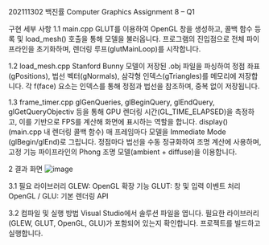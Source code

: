 202111302 백진률 Computer Graphics Assignment 8 – Q1

구현 세부 사항
1.1 main.cpp
GLUT를 이용하여 OpenGL 창을 생성하고, 콜백 함수 등록 및 load_mesh() 호출을 통해 모델을 불러옵니다. 프로그램의 진입점으로 전체 파이프라인을 초기화하며, 렌더링 루프(glutMainLoop)를 시작합니다.

1.2 load_mesh.cpp
Stanford Bunny 모델이 저장된 .obj 파일을 파싱하여 정점 좌표(gPositions), 법선 벡터(gNormals), 삼각형 인덱스(gTriangles)를 메모리에 저장합니다.
각 f(face) 요소는 인덱스를 통해 정점과 법선을 참조하며, 중복 없이 저장됩니다.

1.3 frame_timer.cpp
glGenQueries, glBeginQuery, glEndQuery, glGetQueryObjectiv 등을 통해 GPU 렌더링 시간(GL_TIME_ELAPSED)을 측정하고, 이를 기반으로 FPS를 계산해 화면에 표시하는 역할을 합니다.
display() (main.cpp 내 렌더링 콜백 함수)
매 프레임마다 모델을 Immediate Mode (glBegin/glEnd)로 그립니다.
정점마다 법선을 수동 정규화하여 조명 계산에 사용하며, 고정 기능 파이프라인의 Phong 조명 모델(ambient + diffuse)을 이용합니다.

2 결과 화면
![image](https://github.com/user-attachments/assets/31696495-4d60-4fd3-877c-785391b69b57)


3.1 필요 라이브러리
GLEW: OpenGL 확장 기능
GLUT: 창 및 입력 이벤트 처리
OpenGL / GLU: 기본 렌더링 API

3.2 컴파일 및 실행 방법
Visual Studio에서 솔루션 파일을 엽니다.
필요한 라이브러리(GLEW, GLUT, OpenGL, GLU)가 포함되어 있는지 확인합니다.
프로젝트를 빌드하고 실행합니다.
